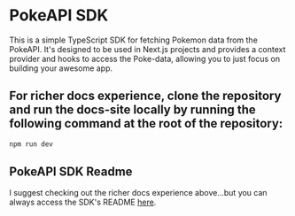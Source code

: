 # PokeAPI SDK

This is a simple TypeScript SDK for fetching Pokemon data from the PokeAPI. It's designed to be used in Next.js projects and provides a context provider and hooks to access the Poke-data, allowing you to just focus on building your awesome app.

## For richer docs experience, clone the repository and run the docs-site locally by running the following command at the root of the repository:

```bash
npm run dev
```

## PokeAPI SDK Readme

I suggest checking out the richer docs experience above...but you can always access the SDK's README [here](./packages/pokeapi-sdk/README.md).
